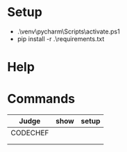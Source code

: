 # Setup

- .\venv\pycharm\Scripts\activate.ps1
- pip install -r .\requirements.txt

# Help

# Commands

|  Judge   | show | setup |
|:--------:|:-----|:------|
| CODECHEF |      |       |
|          |      |       |
|          |      |       |

